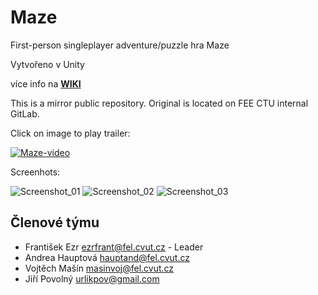 # Maze

First-person singleplayer adventure/puzzle hra Maze

Vytvořeno v Unity

více info na **[WIKI](https://github.com/Urlikp/Maze/wiki)**

This is a mirror public repository. Original is located on FEE CTU internal GitLab.

Click on image to play trailer:

[![Maze-video](http://img.youtube.com/vi/QNWx-1hbS0A/0.jpg)](https://youtu.be/QNWx-1hbS0A)

Screenhots:

![Screenshot_01](https://github.com/Urlikp/Maze/blob/main/Media/screenshot01.jpg)
![Screenshot_02](https://github.com/Urlikp/Maze/blob/main/Media/screenshot02.jpg)
![Screenshot_03](https://github.com/Urlikp/Maze/blob/main/Media/screenshot03.jpg)

## Členové týmu

* František Ezr <ezrfrant@fel.cvut.cz> - Leader
* Andrea Hauptová <hauptand@fel.cvut.cz>
* Vojtěch Mašín <masinvoj@fel.cvut.cz>
* Jiří Povolný <urlikpov@gmail.com>
